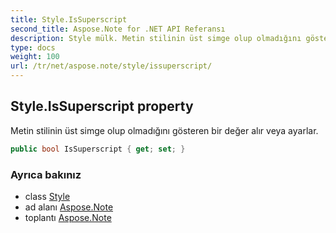 ```yaml
---
title: Style.IsSuperscript
second_title: Aspose.Note for .NET API Referansı
description: Style mülk. Metin stilinin üst simge olup olmadığını gösteren bir değer alır veya ayarlar.
type: docs
weight: 100
url: /tr/net/aspose.note/style/issuperscript/
---
```

## Style.IsSuperscript property

Metin stilinin üst simge olup olmadığını gösteren bir değer alır veya ayarlar.

```csharp
public bool IsSuperscript { get; set; }
```

### Ayrıca bakınız

* class [Style](../)
* ad alanı [Aspose.Note](../../style/)
* toplantı [Aspose.Note](../../../)


